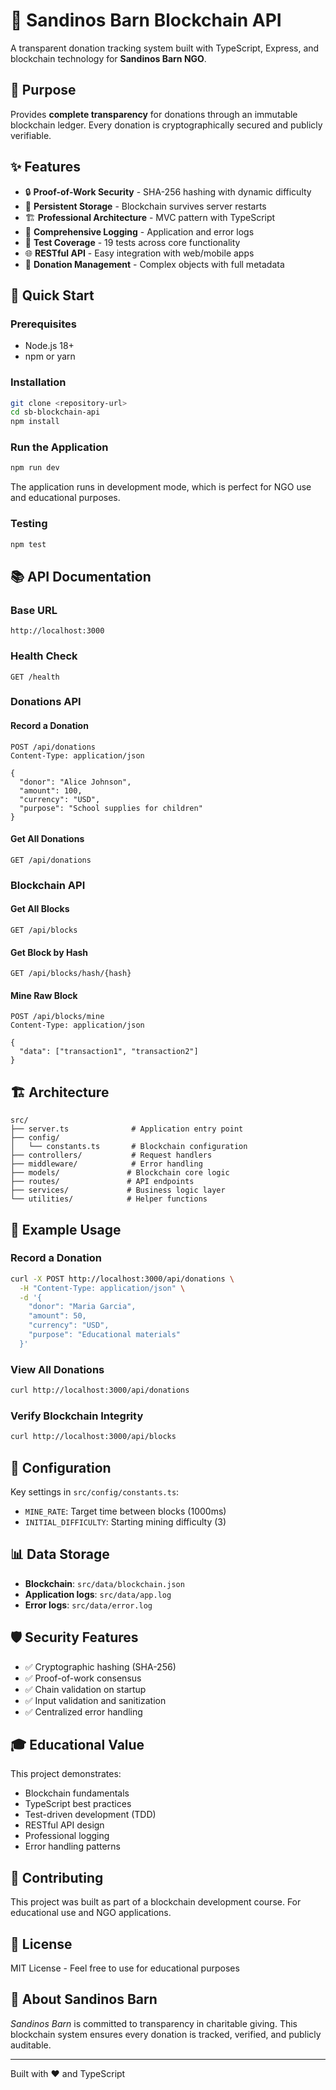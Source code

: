 # 🔗 Sandinos Barn Blockchain API

A transparent donation tracking system built with TypeScript, Express, and blockchain technology for **Sandinos Barn NGO**.

## 🎯 Purpose

Provides **complete transparency** for donations through an immutable blockchain ledger. Every donation is cryptographically secured and publicly verifiable.

## ✨ Features

- 🔒 **Proof-of-Work Security** - SHA-256 hashing with dynamic difficulty
- 💾 **Persistent Storage** - Blockchain survives server restarts
- 🏗️ **Professional Architecture** - MVC pattern with TypeScript
- 📝 **Comprehensive Logging** - Application and error logs
- 🧪 **Test Coverage** - 19 tests across core functionality
- 🌐 **RESTful API** - Easy integration with web/mobile apps
- 💝 **Donation Management** - Complex objects with full metadata

## 🚀 Quick Start

### Prerequisites

- Node.js 18+
- npm or yarn

### Installation

```bash
git clone <repository-url>
cd sb-blockchain-api
npm install
```

### Run the Application

```bash
npm run dev
```

The application runs in development mode, which is perfect for NGO use and educational purposes.

### Testing

```bash
npm test
```

## 📚 API Documentation

### Base URL

```
http://localhost:3000
```

### Health Check

```http
GET /health
```

### Donations API

#### Record a Donation

```http
POST /api/donations
Content-Type: application/json

{
  "donor": "Alice Johnson",
  "amount": 100,
  "currency": "USD",
  "purpose": "School supplies for children"
}
```

#### Get All Donations

```http
GET /api/donations
```

### Blockchain API

#### Get All Blocks

```http
GET /api/blocks
```

#### Get Block by Hash

```http
GET /api/blocks/hash/{hash}
```

#### Mine Raw Block

```http
POST /api/blocks/mine
Content-Type: application/json

{
  "data": ["transaction1", "transaction2"]
}
```

## 🏗️ Architecture

```
src/
├── server.ts              # Application entry point
├── config/
│   └── constants.ts       # Blockchain configuration
├── controllers/           # Request handlers
├── middleware/            # Error handling
├── models/               # Blockchain core logic
├── routes/               # API endpoints
├── services/             # Business logic layer
└── utilities/            # Helper functions
```

## 🧪 Example Usage

### Record a Donation

```bash
curl -X POST http://localhost:3000/api/donations \
  -H "Content-Type: application/json" \
  -d '{
    "donor": "Maria Garcia",
    "amount": 50,
    "currency": "USD",
    "purpose": "Educational materials"
  }'
```

### View All Donations

```bash
curl http://localhost:3000/api/donations
```

### Verify Blockchain Integrity

```bash
curl http://localhost:3000/api/blocks
```

## 🔧 Configuration

Key settings in `src/config/constants.ts`:

- `MINE_RATE`: Target time between blocks (1000ms)
- `INITIAL_DIFFICULTY`: Starting mining difficulty (3)

## 📊 Data Storage

- **Blockchain**: `src/data/blockchain.json`
- **Application logs**: `src/data/app.log`
- **Error logs**: `src/data/error.log`

## 🛡️ Security Features

- ✅ Cryptographic hashing (SHA-256)
- ✅ Proof-of-work consensus
- ✅ Chain validation on startup
- ✅ Input validation and sanitization
- ✅ Centralized error handling

## 🎓 Educational Value

This project demonstrates:

- Blockchain fundamentals
- TypeScript best practices
- Test-driven development (TDD)
- RESTful API design
- Professional logging
- Error handling patterns

## 🤝 Contributing

This project was built as part of a blockchain development course. For educational use and NGO applications.

## 📄 License

MIT License - Feel free to use for educational purposes

## 🌟 About Sandinos Barn

_Sandinos Barn_ is committed to transparency in charitable giving. This blockchain system ensures every donation is tracked, verified, and publicly auditable.

---

Built with ❤️ and TypeScript

